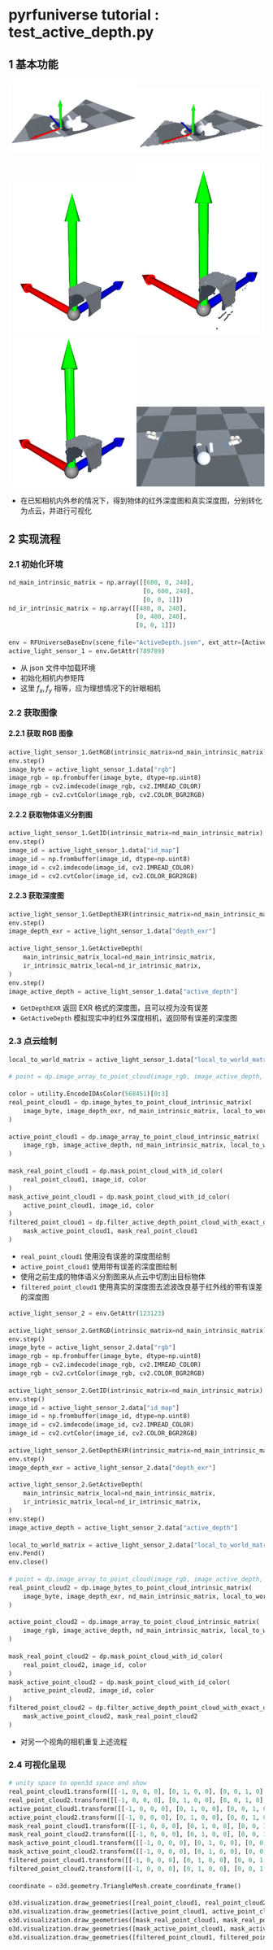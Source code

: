 # pyrfuniverse tutorial : test_active_depth.py

## 1 基本功能

<img src="../Image/active_depth/depth.png" width=50%><img src="../Image/active_depth/active_depth.png" width=50%>

<img src="../Image/active_depth/depth_id_select.png" width=50%><img src="../Image/active_depth/active_depth_id_select.png" width=50%><img src="../Image/active_depth/distance_filt.png" width=50%><img src="../Image/active_depth/active_depth_scene.png" width=50%>



- 在已知相机内外参的情况下，得到物体的红外深度图和真实深度图，分别转化为点云，并进行可视化

## 2 实现流程

### 2.1 初始化环境

```python
nd_main_intrinsic_matrix = np.array([[600, 0, 240],
                                     [0, 600, 240],
                                     [0, 0, 1]])
nd_ir_intrinsic_matrix = np.array([[480, 0, 240],
                                   [0, 480, 240],
                                   [0, 0, 1]])

env = RFUniverseBaseEnv(scene_file="ActiveDepth.json", ext_attr=[ActiveLightSensorAttr])
active_light_sensor_1 = env.GetAttr(789789)
```

- 从 json 文件中加载环境
- 初始化相机内参矩阵
- 这里 $f_x, f_y$ 相等，应为理想情况下的针眼相机

### 2.2 获取图像

#### 2.2.1 获取 RGB 图像

```python
active_light_sensor_1.GetRGB(intrinsic_matrix=nd_main_intrinsic_matrix)
env.step()
image_byte = active_light_sensor_1.data["rgb"]
image_rgb = np.frombuffer(image_byte, dtype=np.uint8)
image_rgb = cv2.imdecode(image_rgb, cv2.IMREAD_COLOR)
image_rgb = cv2.cvtColor(image_rgb, cv2.COLOR_BGR2RGB)
```

#### 2.2.2 获取物体语义分割图

```python
active_light_sensor_1.GetID(intrinsic_matrix=nd_main_intrinsic_matrix)
env.step()
image_id = active_light_sensor_1.data["id_map"]
image_id = np.frombuffer(image_id, dtype=np.uint8)
image_id = cv2.imdecode(image_id, cv2.IMREAD_COLOR)
image_id = cv2.cvtColor(image_id, cv2.COLOR_BGR2RGB)
```

#### 2.2.3 获取深度图

```python
active_light_sensor_1.GetDepthEXR(intrinsic_matrix=nd_main_intrinsic_matrix)
env.step()
image_depth_exr = active_light_sensor_1.data["depth_exr"]

active_light_sensor_1.GetActiveDepth(
    main_intrinsic_matrix_local=nd_main_intrinsic_matrix,
    ir_intrinsic_matrix_local=nd_ir_intrinsic_matrix,
)
env.step()
image_active_depth = active_light_sensor_1.data["active_depth"]
```

- `GetDepthEXR` 返回 EXR 格式的深度图，且可以视为没有误差
- `GetActiveDepth` 模拟现实中的红外深度相机，返回带有误差的深度图

### 2.3 点云绘制

```python
local_to_world_matrix = active_light_sensor_1.data["local_to_world_matrix"]

# point = dp.image_array_to_point_cloud(image_rgb, image_active_depth, 45, local_to_world_matrix)

color = utility.EncodeIDAsColor(568451)[0:3]
real_point_cloud1 = dp.image_bytes_to_point_cloud_intrinsic_matrix(
    image_byte, image_depth_exr, nd_main_intrinsic_matrix, local_to_world_matrix
)

active_point_cloud1 = dp.image_array_to_point_cloud_intrinsic_matrix(
    image_rgb, image_active_depth, nd_main_intrinsic_matrix, local_to_world_matrix
)

mask_real_point_cloud1 = dp.mask_point_cloud_with_id_color(
    real_point_cloud1, image_id, color
)
mask_active_point_cloud1 = dp.mask_point_cloud_with_id_color(
    active_point_cloud1, image_id, color
)
filtered_point_cloud1 = dp.filter_active_depth_point_cloud_with_exact_depth_point_cloud(
    mask_active_point_cloud1, mask_real_point_cloud1
)
```

- `real_point_cloud1` 使用没有误差的深度图绘制
- `active_point_cloud1` 使用带有误差的深度图绘制
- 使用之前生成的物体语义分割图来从点云中切割出目标物体
- `filtered_point_cloud1` 使用真实的深度图去滤波改良基于红外线的带有误差的深度图

```python
active_light_sensor_2 = env.GetAttr(123123)

active_light_sensor_2.GetRGB(intrinsic_matrix=nd_main_intrinsic_matrix)
env.step()
image_byte = active_light_sensor_2.data["rgb"]
image_rgb = np.frombuffer(image_byte, dtype=np.uint8)
image_rgb = cv2.imdecode(image_rgb, cv2.IMREAD_COLOR)
image_rgb = cv2.cvtColor(image_rgb, cv2.COLOR_BGR2RGB)

active_light_sensor_2.GetID(intrinsic_matrix=nd_main_intrinsic_matrix)
env.step()
image_id = active_light_sensor_2.data["id_map"]
image_id = np.frombuffer(image_id, dtype=np.uint8)
image_id = cv2.imdecode(image_id, cv2.IMREAD_COLOR)
image_id = cv2.cvtColor(image_id, cv2.COLOR_BGR2RGB)

active_light_sensor_2.GetDepthEXR(intrinsic_matrix=nd_main_intrinsic_matrix)
env.step()
image_depth_exr = active_light_sensor_2.data["depth_exr"]

active_light_sensor_2.GetActiveDepth(
    main_intrinsic_matrix_local=nd_main_intrinsic_matrix,
    ir_intrinsic_matrix_local=nd_ir_intrinsic_matrix,
)
env.step()
image_active_depth = active_light_sensor_2.data["active_depth"]

local_to_world_matrix = active_light_sensor_2.data["local_to_world_matrix"]
env.Pend()
env.close()

# point = dp.image_array_to_point_cloud(image_rgb, image_active_depth, 45, local_to_world_matrix)
real_point_cloud2 = dp.image_bytes_to_point_cloud_intrinsic_matrix(
    image_byte, image_depth_exr, nd_main_intrinsic_matrix, local_to_world_matrix
)

active_point_cloud2 = dp.image_array_to_point_cloud_intrinsic_matrix(
    image_rgb, image_active_depth, nd_main_intrinsic_matrix, local_to_world_matrix
)

mask_real_point_cloud2 = dp.mask_point_cloud_with_id_color(
    real_point_cloud2, image_id, color
)
mask_active_point_cloud2 = dp.mask_point_cloud_with_id_color(
    active_point_cloud2, image_id, color
)
filtered_point_cloud2 = dp.filter_active_depth_point_cloud_with_exact_depth_point_cloud(
    mask_active_point_cloud2, mask_real_point_cloud2
)
```
- 对另一个视角的相机重复上述流程

### 2.4 可视化呈现

```python
# unity space to open3d space and show
real_point_cloud1.transform([[-1, 0, 0, 0], [0, 1, 0, 0], [0, 0, 1, 0], [0, 0, 0, 1]])
real_point_cloud2.transform([[-1, 0, 0, 0], [0, 1, 0, 0], [0, 0, 1, 0], [0, 0, 0, 1]])
active_point_cloud1.transform([[-1, 0, 0, 0], [0, 1, 0, 0], [0, 0, 1, 0], [0, 0, 0, 1]])
active_point_cloud2.transform([[-1, 0, 0, 0], [0, 1, 0, 0], [0, 0, 1, 0], [0, 0, 0, 1]])
mask_real_point_cloud1.transform([[-1, 0, 0, 0], [0, 1, 0, 0], [0, 0, 1, 0], [0, 0, 0, 1]])
mask_real_point_cloud2.transform([[-1, 0, 0, 0], [0, 1, 0, 0], [0, 0, 1, 0], [0, 0, 0, 1]])
mask_active_point_cloud1.transform([[-1, 0, 0, 0], [0, 1, 0, 0], [0, 0, 1, 0], [0, 0, 0, 1]])
mask_active_point_cloud2.transform([[-1, 0, 0, 0], [0, 1, 0, 0], [0, 0, 1, 0], [0, 0, 0, 1]])
filtered_point_cloud1.transform([[-1, 0, 0, 0], [0, 1, 0, 0], [0, 0, 1, 0], [0, 0, 0, 1]])
filtered_point_cloud2.transform([[-1, 0, 0, 0], [0, 1, 0, 0], [0, 0, 1, 0], [0, 0, 0, 1]])

coordinate = o3d.geometry.TriangleMesh.create_coordinate_frame()

o3d.visualization.draw_geometries([real_point_cloud1, real_point_cloud2, coordinate])
o3d.visualization.draw_geometries([active_point_cloud1, active_point_cloud2, coordinate])
o3d.visualization.draw_geometries([mask_real_point_cloud1, mask_real_point_cloud2, coordinate])
o3d.visualization.draw_geometries([mask_active_point_cloud1, mask_active_point_cloud2, coordinate])
o3d.visualization.draw_geometries([filtered_point_cloud1, filtered_point_cloud2, coordinate])
```
